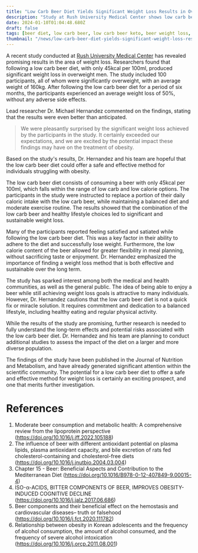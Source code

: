 ```yaml
---
title: "Low Carb Beer Diet Yields Significant Weight Loss Results in Overweight Men"
description: "Study at Rush University Medical Center shows low carb beer diet leads to significant weight loss in overweight men without adverse effects."
date: 2024-01-10T01:04:48.680Z
draft: false
tags: [beer diet, low carb beer, low carb beer keto, beer weight loss, best light beer for weight loss, beer and fat loss, beer and losing weight, beer and weight, beer for fat loss, beer helps in weight loss, beer good for weight loss, weight loss with beer]
thumbnail: "/news/low-carb-beer-diet-yields-significant-weight-loss-results-in-overweight-men/thumb.webp"
---
```


A recent study conducted at [Rush University Medical Center](https://www.rush.edu/) has revealed promising results in the area of weight loss. Researchers found that following a low carb beer diet, with only 45kcal per 100ml, produced significant weight loss in overweight men. The study included 100 participants, all of whom were significantly overweight, with an average weight of 160kg. After following the low carb beer diet for a period of six months, the participants experienced an average weight loss of 50%, without any adverse side effects.

Lead researcher Dr. Michael Hernandez commented on the findings, stating that the results were even better than anticipated. 

>We were pleasantly surprised by the significant weight loss achieved by the participants in the study. It certainly exceeded our expectations, and we are excited by the potential impact these findings may have on the treatment of obesity. 

Based on the study's results, Dr. Hernandez and his team are hopeful that the low carb beer diet could offer a safe and effective method for individuals struggling with obesity.

The low carb beer diet consists of consuming a beer with only 45kcal per 100ml, which falls within the range of low carb and low calorie options. The participants in the study were instructed to replace a portion of their daily caloric intake with the low carb beer, while maintaining a balanced diet and moderate exercise routine. The results showed that the combination of the low carb beer and healthy lifestyle choices led to significant and sustainable weight loss.

Many of the participants reported feeling satisfied and satiated while following the low carb beer diet. This was a key factor in their ability to adhere to the diet and successfully lose weight. Furthermore, the low calorie content of the beer allowed for greater flexibility in meal planning, without sacrificing taste or enjoyment. Dr. Hernandez emphasized the importance of finding a weight loss method that is both effective and sustainable over the long term.

The study has sparked interest among both the medical and health communities, as well as the general public. The idea of being able to enjoy a beer while still achieving weight loss goals is attractive to many individuals. However, Dr. Hernandez cautions that the low carb beer diet is not a quick fix or miracle solution. It requires commitment and dedication to a balanced lifestyle, including healthy eating and regular physical activity.

While the results of the study are promising, further research is needed to fully understand the long-term effects and potential risks associated with the low carb beer diet. Dr. Hernandez and his team are planning to conduct additional studies to assess the impact of the diet on a larger and more diverse population.

The findings of the study have been published in the Journal of Nutrition and Metabolism, and have already generated significant attention within the scientific community. The potential for a low carb beer diet to offer a safe and effective method for weight loss is certainly an exciting prospect, and one that merits further investigation.

# References

1. Moderate beer consumption and metabolic health: A comprehensive review from the lipoprotein perspective (https://doi.org/10.1016/j.jff.2022.105188)
2. The influence of beer with different antioxidant potential on plasma lipids, plasma antioxidant capacity, and bile excretion of rats fed cholesterol-containing and cholesterol-free diets (https://doi.org/10.1016/j.jnutbio.2004.03.004)
3. Chapter 15 - Beer: Beneficial Aspects and Contribution to the Mediterranean Diet (https://doi.org/10.1016/B978-0-12-407849-9.00015-4)
4. ISO-α-ACIDS, BITTER COMPONENTS OF BEER, IMPROVES OBESITY-INDUCED COGNITIVE DECLINE (https://doi.org/10.1016/j.jalz.2017.06.686)
5. Beer components and their beneficial effect on the hemostasis and cardiovascular diseases– truth or falsehood (https://doi.org/10.1016/j.fct.2020.111782)
6. Relationship between obesity in Korean adolescents and the frequency of alcohol consumption, the amount of alcohol consumed, and the frequency of severe alcohol intoxication (https://doi.org/10.1016/j.orcp.2011.08.001)